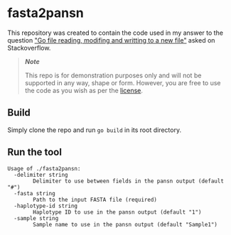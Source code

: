 # fasta2pansn

This repository was created to contain the code used in my answer to the question ["Go file reading, modifing and writting to a new file"][question] asked on Stackoverflow.

> ***Note***
>
> This repo is for demonstration purposes only and will not be supported in any
> way, shape or form. However, you are free to use the code as you wish as per the [license](./LICENSE).

## Build

Simply clone the repo and run `go build` in its root directory.


## Run the tool

```none
Usage of ./fasta2pansn:
  -delimiter string
        Delimiter to use between fields in the pansn output (default "#")
  -fasta string
        Path to the input FASTA file (required)
  -haplotype-id string
        Haplotype ID to use in the pansn output (default "1")
  -sample string
        Sample name to use in the pansn output (default "Sample1")
```

[question]: https://stackoverflow.com/questions/78058903/go-file-reading-modifing-and-writting-to-a-new-file
